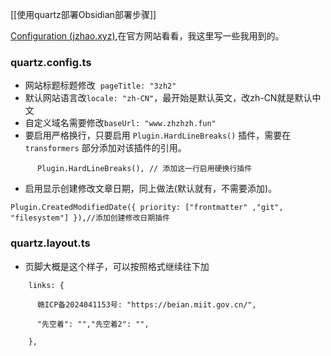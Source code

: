 [[使用quartz部署Obsidian部署步骤]]

[Configuration (jzhao.xyz)](https://quartz.jzhao.xyz/configuration),在官方网站看看，我这里写一些我用到的。

### quartz.config.ts
- 网站标题标题修改  `pageTitle: "3zh2"`
- 默认网站语言改`locale: "zh-CN"`，最开始是默认英文，改zh-CN就是默认中文
- 自定义域名需要修改`baseUrl: "www.zhzhzh.fun"`
- 要启用严格换行，只要启用 `Plugin.HardLineBreaks()` 插件，需要在 `transformers` 部分添加对该插件的引用。
```
      Plugin.HardLineBreaks(), // 添加这一行启用硬换行插件
````
- 启用显示创建修改文章日期，同上做法(默认就有，不需要添加)。
````
Plugin.CreatedModifiedDate({ priority: ["frontmatter" ,"git", "filesystem"] }),//添加创建修改日期插件
`````
### quartz.layout.ts
- 页脚大概是这个样子，可以按照格式继续往下加
```
    links: {

      赣ICP备2024041153号: "https://beian.miit.gov.cn/",

      "先空着": "","先空着2": "",

    },
````
